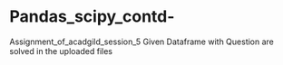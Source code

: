 # Pandas_scipy_contd-
Assignment_of_acadgild_session_5
Given Dataframe with Question are solved in the uploaded files
